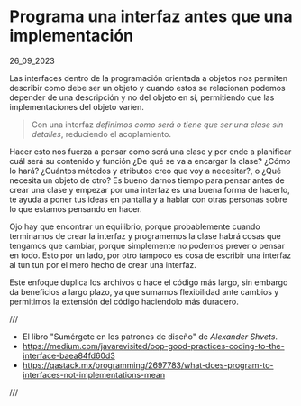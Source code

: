 # Programa una interfaz antes que una implementación
26_09_2023

Las interfaces dentro de la programación orientada a objetos nos permiten describir como debe ser un objeto y cuando estos se relacionan podemos depender de una descripción y no del objeto en sí, permitiendo que las implementaciones del objeto varíen.

> Con una interfaz *definimos como será o tiene que ser una clase sin detalles*, reduciendo el acoplamiento.

Hacer esto nos fuerza a pensar como será una clase y por ende a planificar cuál será su contenido y función ¿De qué se va a encargar la clase? ¿Cómo lo hará? ¿Cuántos métodos y atributos creo que voy a necesitar?, o ¿Qué necesita un objeto de otro? Es bueno darnos tiempo para pensar antes de crear una clase y empezar por una interfaz es una buena forma de hacerlo, te ayuda a poner tus ideas en pantalla y a hablar con otras personas sobre lo que estamos pensando en hacer.

Ojo hay que encontrar un equilibrio, porque probablemente cuando terminamos de crear la interfaz y programemos la clase habrá cosas que tengamos que cambiar, porque simplemente no podemos prever o pensar en todo. Esto por un lado, por otro tampoco es cosa de escribir una interfaz al tun tun por el mero hecho de crear una interfaz.

Este enfoque duplica los archivos o hace el código más largo, sin embargo da beneficios a largo plazo, ya que sumamos flexibilidad ante cambios y permitimos la extensión del código haciendolo más duradero.

///

* El libro "Sumérgete en los patrones de diseño" de *Alexander Shvets*.
* https://medium.com/javarevisited/oop-good-practices-coding-to-the-interface-baea84fd60d3
* https://qastack.mx/programming/2697783/what-does-program-to-interfaces-not-implementations-mean

///